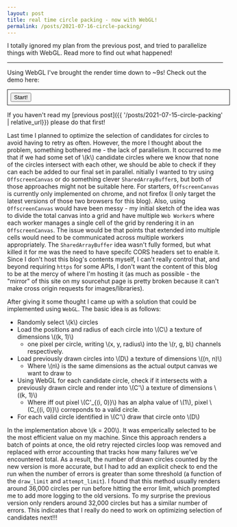 ```yaml
---
layout: post
title: real time circle packing - now with WebGL!
permalink: /posts/2021-07-16-circle-packing/
---
```


I totally ignored my plan from the previous post, and tried to parallelize
things with WebGL. Read more to find out what happened!

---

<link rel="stylesheet" href="{{ '/static/pi_digits/style.css' | relative_url }}">
<style>
canvas {
width: 100%;
}
</style>
<script src="{{ '/static/circle_packing/post.js' | relative_url }}" type="text/javascript"></script>
<script src="https://aneeshdurg.me/webgl-common/common.js"></script>
<script src="{{ '/static/circle_packing/common.js' | relative_url }}" type="text/javascript"></script>
<script>
const img_path = "{{ '/static/circle_packing/image.jpeg' | relative_url }}";
const shader_path = "{{ '/static/circle_packing/ver2/compute.frag.c' | relative_url }}";
</script>
<script src="{{ '/static/circle_packing/ver2/script.js' | relative_url }}" type="text/javascript"></script>

Using WebGL I've brought the render time down to ~9s! Check out the demo here:

<div id="container2" style="width: 100%; border: solid 1px; padding: 0.5em;">
<button id="start2">Start!</button>
</div>
<script>
document.addEventListener("DOMContentLoaded", async function() {
await loadTwgl();
const btn2 = document.getElementById("start2");
btn2.onclick = () => {
ver2_main(document.getElementById("container2"), img_path, shader_path);
};
});
</script>

If you haven't read my
[previous post]({{ '/posts/2021-07-15-circle-packing' | relative_url}})
please do that first!

Last time I planned to optimize the selection of candidates for circles to avoid
having to retry as often. However, the more I thought about the problem,
something bothered me - the lack of parallelism. It occurred to me that if we
had some set of \\(k\\) candidate circles where we know that none of the circles
intersect with each other, we should be able to check if they can each be added
to our final set in parallel.
nitially I wanted to try using `OffscreenCanvas` or do something clever
`SharedArrayBuffer`s, but both of those approaches might not be suitable here.
For starters, `OffscreenCanvas` is currently only implemented on chrome, and not
firefox (I only target the latest versions of those two browsers for this blog).
Also, using `OffscreenCanvas` would have been messy - my initial sketch of the
idea was to divide the total canvas into a grid and have multiple `Web Worker`s
where each worker manages a single cell of the grid by rendering it in an
`OffscreenCanvas`. The issue would be that points that extended into multiple
cells would need to be communicated across multiple workers appropriately. The
`SharedArrayBuffer` idea wasn't fully formed, but what killed it for me was the
need to have specifc CORS headers set to enable it. Since I don't host this
blog's contents myself, I can't really control that, and beyond requiring
`https` for some APIs, I don't want the content of this blog to be at the mercy
of where I'm hosting it (as much as possible - the "mirror" of this site on my
sourcehut page is pretty broken because it can't make cross origin requests for
images/libraries).

After giving it some thought I came up with a solution that could be implemented
using `WebGL`. The basic idea is as follows:

+ Randomly select \\(k\\) circles
+ Load the positions and radius of each circle into \\(C\\) a texture of
  dimensions \\((k, 1)\\)
  + one pixel per circle, writing \\(x, y, radius\\) into the \\(r, g, b\\)
    channels respectively.
+ Load previously drawn circles into \\(D\\) a texture of dimensions
  \\((n, n)\\)
  + Where \\(n\\) is the same dimensions as the actual output canvas we want to
    draw to
+ Using WebGL for each candidate circle, check if it intersects with a
  previously drawn circle and render into \\(C'\\) a texture of dimensions
  \\((k, 1)\\)
  + Where iff out pixel \\(C'\_{(i, 0)}\\) has an alpha value of \\(1\\), pixel
    \\(C\_{(i, 0)}\\) correponds to a valid circle.
+ For each valid circle identified in \\(C'\\) draw that circle onto \\(D\\)

In the implementation above \\(k = 200\\). It was emperically selected to be the
most efficient value on my machine. Since this approach renders a batch of
points at once, the old retry rejected circles loop was removed and replaced
with error accounting that tracks how many failures we've encountered total. As
a result, the number of drawn circles counted by the new version is more
accurate, but I had to add an explicit check to end the run when the number of
errors is greater than some threshold (a function of the `draw_limit` and
`attempt_limit`). I found that this method usually renders around 36,000 circles
per run before hitting the error limit, which prompted me to add more logging to
the old versions. To my surprise the previous version only renders around
32,000 circles but has a similar number of errors. This indicates that I really
do need to work on optimizing selection of candidates next!!!
